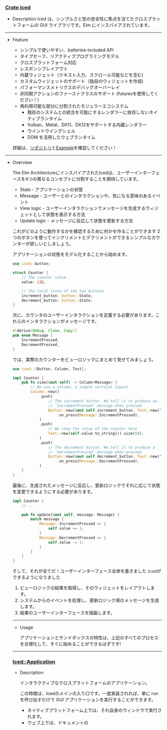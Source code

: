 ### [Crate iced](https://docs.rs/iced/0.2.0/iced/)

  - Description
    Iced は、シンプルさと型の安全性に焦点を当てたクロスプラットフォームの GUI ライブラリです。Elm にインスパイアされています。

---

- Feature

  - シンプルで使いやすい、batteries-included API
  - タイプセーフ、リアクティブプログラミングモデル
  - クロスプラットフォーム対応
  - レスポンシブレイアウト
  - 内蔵ウィジェット（テキスト入力、スクロール可能などを含む)
  - カスタムウィジェットのサポート（独自のウィジェットを作成)
  - パフォーマンスメトリクスのデバッグオーバーレイ
  - 非同期アクションのファーストクラスのサポート (futuresを使用してください！)
  - 再利用可能な部分に分割されたモジュラーエコシステム
    - 既存のシステムとの統合を可能にするレンダラーに依存しないネイティブランタイム
    - Vulkan、Metal、DX11、DX12をサポートする内蔵レンダラー
    - ウインドウイングシェル
    - DOM を活用したウェブランタイム

  詳細は、[リポジトリ](https://github.com/hecrj/iced)と[Example](https://github.com/hecrj/iced/tree/0.2/examples)を確認してください！

---

  - Overview

    The Elm ArchitectureにインスパイアされたIcedは、ユーザーインターフェースを4つの異なるコンセプトに分割することを期待しています。

    - State -  アプリケーションの状態
    - Message - ユーザーとのインタラクションや、気になる意味のあるイベント
    - View logic - ユーザーインタラクションでメッセージを生成するウィジェットとして状態を表示する方法
    - Update logic - メッセージに反応して状態を更新する方法

    これがどのように動作するかを確認するために何かを作ることができます 2つのボタンを使ってインクリメントとデクリメントができるシンプルなカウンターが欲しいとしましょう。

    アプリケーションの状態をモデル化することから始めます。

    ~~~rust
    use iced::button;
    
    struct Counter {
        // The counter value
        value: i32,
    
        // The local state of the two buttons
        increment_button: button::State,
        decrement_button: button::State,
    }
    ~~~

    次に、カウンタのユーザーインタラクションを定義する必要があります。これらのインタラクションがメッセージです。

    ~~~rust
    #[derive(Debug, Clone, Copy)]
    pub enum Message {
        IncrementPressed,
        DecrementPressed,
    }
    ~~~

    では、実際のカウンターをビューロジックにまとめて見せてみましょう。

    ~~~rust
    use iced::{Button, Column, Text};
    
    impl Counter {
        pub fn view(&mut self) -> Column<Message> {
            // We use a column: a simple vertical layout
            Column::new()
                .push(
                    // The increment button. We tell it to produce an
                    // `IncrementPressed` message when pressed
                    Button::new(&mut self.increment_button, Text::new("+"))
                        .on_press(Message::IncrementPressed),
                )
                .push(
                    // We show the value of the counter here
                    Text::new(self.value.to_string()).size(50),
                )
                .push(
                    // The decrement button. We tell it to produce a
                    // `DecrementPressed` message when pressed
                    Button::new(&mut self.decrement_button, Text::new("-"))
                        .on_press(Message::DecrementPressed),
                )
        }
    }
    ~~~

    最後に、生成されたメッセージに反応し、更新ロジックでそれに応じて状態を変更できるようにする必要があります。

    ~~~rust
    impl Counter {
        // ...
    
        pub fn update(&mut self, message: Message) {
            match message {
                Message::IncrementPressed => {
                    self.value += 1;
                }
                Message::DecrementPressed => {
                    self.value -= 1;
                }
            }
        }
    }
    ~~~

    そして、それが全てだ！ユーザーインターフェース全体を書きました `Iced`ができるようになりました

    1. ビューロジックの結果を取得し、そのウィジェットをレイアウトします。
    2. システムからのイベントを処理し、更新ロジック用のメッセージを生成します。
    3. 結果のユーザーインターフェースを描画します。

    ---

    - Usage

      アプリケーションとサンドボックスの特性は、上記のすべてのプロセスを合理化して、すぐに始めることができるはずです!

    ---

    ### [Iced::Application](https://docs.rs/iced/0.2.0/iced/trait.Application.html)

    - Description

      インタラクティブなクロスプラットフォームのアプリケーション。

      この特徴は、Icedのメインの入り口です。一度実装されれば、単に run を呼び出すだけで GUI アプリケーションを実行することができます。

      - ネイティブプラットフォーム上では、それ自身のウィンドウで実行されます。
      - ウェブ上では、ドキュメントの <title> と <body> を制御します。

      アプリケーションはいくつかのメソッドでCommandを返すことで非同期アクションを実行することができます。プログラムの中でバックグラウンドでの作業を行うつもりがない場合、サンドボックスの特徴はシンプルなインターフェイスを提供します。デバッグ機能を有効にしたアプリケーションを使用している場合、F12キーを押すことでデバッグビューを切り替えることができます。

      ---

    - Example

      [リポジトリ](https://github.com/hecrj/iced/tree/0.2/examples)には、`Application trait`を使用したサンプル集があります。

      - clock: Canvasウィジェットを使って時計を描き、その針で現在の時刻を表示するアプリケーションです。
      - `download_progress`: 100 MB のダミーファイルを非同期でダウンロードし、ダウンロードの進行状況を追跡する基本的なアプリケーションです。
      - `events`: 条件付きサブスクリプションを使って表示されるネイティブイベントのログ。
      - `game_of_life`:  `[John Horton Conway]`が考案した`「Game of Life」`のインタラクティブ版。
      - `pokedex`: `PokéAPI`を使ってランダムにポケデックスのエントリー(スプライト付き！)を表示するアプリケーション。
      - `solar_system`: `Canvas`ウィジェットを使って描かれた太陽系のアニメーション。
      - `stopwatch`:  スタート/ストップとリセットボタンが付いた時計で、時間を聞く方法を紹介しています。
      - `todos`: `TodoMV`にインスパイアされた`TODOS`トラッカー。

    ---

    - A Simple "Hello, World"

      ~~~rust
      use iced::{executor, Application, Command, Element, Settings, Text};
      
      pub fn main() -> iced::Result {
          Hello::run(Settings::default())
      }
      
      struct Hello;
      
      impl Application for Hello {
          type Executor = executor::Default;
          type Message = ();
          type Flags = ();
      
          fn new(_flags: ()) -> (Hello, Command<Self::Message>) {
              (Hello, Command::none())
          }
      
          fn title(&self) -> String {
              String::from("A cool application")
          }
      
          fn update(&mut self, _message: Self::Message) -> Command<Self::Message> {
              Command::none()
          }
          
          fn view(&mut self) -> Element<Self::Message> {
              Text::new("Hello, world!").into()
          }
      }
      ~~~


